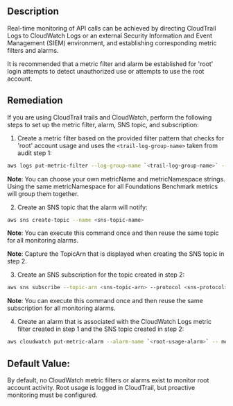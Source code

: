 ## Description

Real-time monitoring of API calls can be achieved by directing CloudTrail Logs to CloudWatch Logs or an external Security Information and Event Management (SIEM) environment, and establishing corresponding metric filters and alarms.

It is recommended that a metric filter and alarm be established for 'root' login attempts to detect unauthorized use or attempts to use the root account.

## Remediation

If you are using CloudTrail trails and CloudWatch, perform the following steps to set up the metric filter, alarm, SNS topic, and subscription:

1. Create a metric filter based on the provided filter pattern that checks for 'root' account usage and uses the `<trail-log-group-name>` taken from audit step 1:

```bash
aws logs put-metric-filter --log-group-name `<trail-log-group-name>` --filter-name `<root-usage-metric>` --metric-transformations metricName=`<root-usage-metric>` ,metricNamespace='CISBenchmark',metricValue=1 -- filter-pattern '{ $.userIdentity.type = "Root" && $.userIdentity.invokedBy NOT EXISTS && $.eventType != "AwsServiceEvent"}'
```

**Note**: You can choose your own metricName and metricNamespace strings. Using the same metricNamespace for all Foundations Benchmark metrics will group them together.

2. Create an SNS topic that the alarm will notify:

```bash
aws sns create-topic --name <sns-topic-name>
```

**Note**: You can execute this command once and then reuse the same topic for all monitoring alarms.

**Note**: Capture the TopicArn that is displayed when creating the SNS topic in step 2.

3. Create an SNS subscription for the topic created in step 2:

```bash
aws sns subscribe --topic-arn <sns-topic-arn> --protocol <sns-protocol> --notification-endpoint <sns-subscription-endpoints>
```

**Note**: You can execute this command once and then reuse the same subscription for all monitoring alarms.

4. Create an alarm that is associated with the CloudWatch Logs metric filter created in step 1 and the SNS topic created in step 2:

```bash
aws cloudwatch put-metric-alarm --alarm-name `<root-usage-alarm>` -- metric-name `<root-usage-metric>` --statistic Sum --period 300 --threshold 1 --comparison-operator GreaterThanOrEqualToThreshold --evaluation-periods 1 --namespace 'CISBenchmark' --alarm-actions <sns_topic_arn>
```

## Default Value:

By default, no CloudWatch metric filters or alarms exist to monitor root account activity. Root usage is logged in CloudTrail, but proactive monitoring must be configured.
